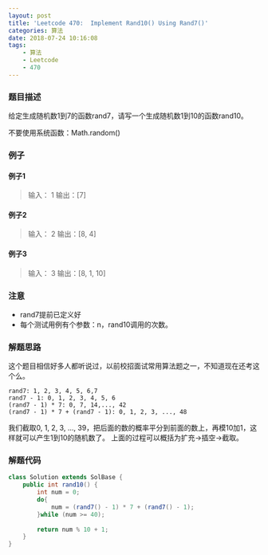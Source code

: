 ```yaml
---
layout: post
title: 'Leetcode 470:  Implement Rand10() Using Rand7()'
categories: 算法
date: 2018-07-24 10:16:08
tags:
    - 算法
    - Leetcode
    - 470
---
```

### 题目描述
给定生成随机数1到7的函数rand7，请写一个生成随机数1到10的函数rand10。

不要使用系统函数：Math.random()

<!-- more -->

### 例子
#### 例子1
> 输入： 1
> 输出：[7]

#### 例子2
> 输入： 2
> 输出：[8, 4]

#### 例子3
> 输入： 3
> 输出：[8, 1, 10]

### 注意
* rand7提前已定义好
* 每个测试用例有个参数：n，rand10调用的次数。

### 解题思路
这个题目相信好多人都听说过，以前校招面试常用算法题之一，不知道现在还考这个么。
```shell
rand7: 1, 2, 3, 4, 5, 6,7
rand7 - 1: 0, 1, 2, 3, 4, 5, 6
(rand7 - 1) * 7: 0, 7, 14,..., 42
(rand7 - 1) * 7 + (rand7 - 1): 0, 1, 2, 3, ..., 48
```
我们截取0, 1, 2, 3, ..., 39，把后面的数的概率平分到前面的数上，再模10加1，这样就可以产生1到10的随机数了。
上面的过程可以概括为扩充->插空->截取。

### 解题代码
```Java
class Solution extends SolBase {
    public int rand10() {
        int num = 0;
        do{
            num = (rand7() - 1) * 7 + (rand7() - 1);
        }while (num >= 40);
        
        return num % 10 + 1;
    }
}
```
